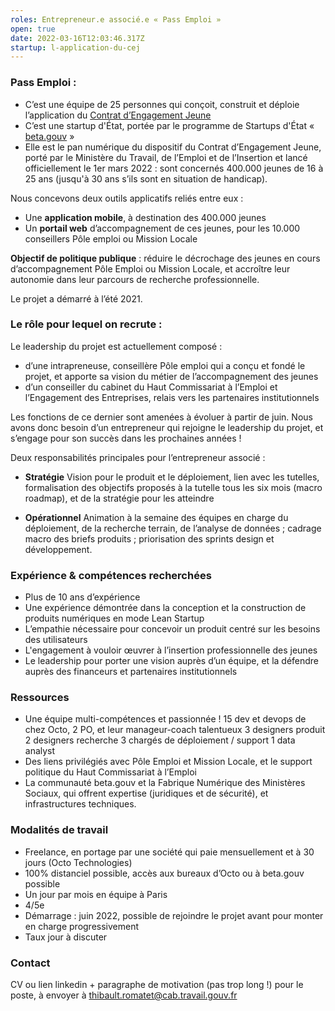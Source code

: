 ```yaml
---
roles: Entrepreneur.e associé.e « Pass Emploi »
open: true
date: 2022-03-16T12:03:46.317Z
startup: l-application-du-cej
---
```

### Pass Emploi :

* C’est une équipe de 25 personnes qui conçoit, construit et déploie l’application du [Contrat d’Engagement Jeune](https://www.1jeune1solution.gouv.fr/contrat-engagement-jeune)
* C’est une startup d'État, portée par le programme de Startups d'État « [beta.gouv](https://beta.gouv.fr/startups/pass-emploi.html) »
* Elle est le pan numérique du dispositif du Contrat d’Engagement Jeune, porté par le Ministère du Travail, de l’Emploi et de l’Insertion et lancé officiellement le 1er mars 2022 : sont concernés 400.000 jeunes de 16 à 25 ans (jusqu'à 30 ans s’ils sont en situation de handicap).

Nous concevons deux outils applicatifs reliés entre eux :
* Une **application mobile**, à destination des 400.000 jeunes
* Un **portail web** d’accompagnement de ces jeunes, pour les 10.000 conseillers Pôle emploi ou Mission Locale 

**Objectif de politique publique** : réduire le décrochage des jeunes en cours d’accompagnement Pôle Emploi ou Mission Locale, et accroître leur autonomie dans leur parcours de recherche professionnelle.

Le projet a démarré à l’été 2021.

### Le rôle pour lequel on recrute :

Le leadership du projet est actuellement composé :
* d’une intrapreneuse, conseillère Pôle emploi qui a conçu et fondé le projet, et apporte sa vision du métier de l’accompagnement des jeunes
* d’un conseiller du cabinet du Haut Commissariat à l’Emploi et l’Engagement des Entreprises, relais vers les partenaires institutionnels

Les fonctions de ce dernier sont amenées à évoluer à partir de juin. Nous avons donc besoin d’un entrepreneur qui rejoigne le leadership du projet, et s’engage pour son succès dans les prochaines années !

Deux responsabilités principales pour l’entrepreneur associé :
* **Stratégie**
Vision pour le produit et le déploiement, lien avec les tutelles, formalisation des objectifs proposés à la tutelle tous les six mois (macro roadmap), et de la stratégie pour les atteindre


* **Opérationnel**
Animation à la semaine des équipes en charge du déploiement, de la recherche terrain, de l’analyse de données ; cadrage macro des briefs produits ; priorisation des sprints design et développement.

### Expérience & compétences recherchées 

* Plus de 10 ans d’expérience
* Une expérience démontrée dans la conception et la construction de produits numériques en mode Lean Startup
* L’empathie nécessaire pour concevoir un produit centré sur les besoins des utilisateurs
* L'engagement à vouloir œuvrer à l’insertion professionnelle des jeunes
* Le leadership pour porter une vision auprès d’un équipe, et la défendre auprès des financeurs et partenaires institutionnels


### Ressources

* Une équipe multi-compétences et passionnée !
15 dev et devops de chez Octo, 2 PO, et leur manageur-coach talentueux
3 designers produit
2 designers recherche
3 chargés de déploiement / support
1 data analyst
* Des liens privilégiés avec Pôle Emploi et Mission Locale, et le support politique du Haut Commissariat à l’Emploi
* La communauté beta.gouv et la Fabrique Numérique des Ministères Sociaux, qui offrent expertise (juridiques et de sécurité), et infrastructures techniques.

### Modalités de travail

* Freelance, en portage par une société qui paie mensuellement et à 30 jours (Octo Technologies)
* 100% distanciel possible, accès aux bureaux d’Octo ou à beta.gouv possible
* Un jour par mois en équipe à Paris
* 4/5e
* Démarrage : juin 2022, possible de rejoindre le projet avant pour monter en charge progressivement
* Taux jour à discuter

### Contact 

CV ou lien linkedin + paragraphe de motivation (pas trop long !) pour le poste,
à envoyer à thibault.romatet@cab.travail.gouv.fr


